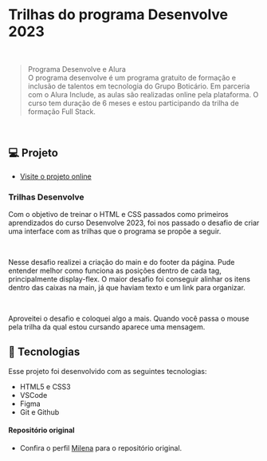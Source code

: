 # Trilhas do programa Desenvolve 2023

<br>

> Programa Desenvolve e Alura <br>
O programa desenvolve é um programa gratuito de formação e inclusão de talentos em tecnologia do Grupo Boticário. Em parceria com o Alura Include, as aulas são realizadas online pela plataforma. O curso tem duração de 6 meses e estou participando da trilha de formação Full Stack.

<br>

## 💻 Projeto
- [Visite o projeto online](https://santosfer.github.io/trilhas-desenvolve/)
<h3>Trilhas Desenvolve</h3>
<p>Com o objetivo de treinar o HTML e CSS passados como primeiros aprendizados do curso Desenvolve 2023, foi nos passado o desafio de criar uma interface com as trilhas que o programa se propõe a seguir.</p>
<br>
<p>Nesse desafio realizei a criação do main e do footer da página. Pude entender melhor como funciona as posições dentro de cada tag, principalmente display-flex. O maior desafio foi conseguir alinhar os itens dentro das caixas na main, já que haviam texto e um link para organizar.</p>
<br>
<p>Aproveitei o desafio e coloquei algo a mais. Quando você passa o mouse pela trilha da qual estou cursando aparece uma mensagem.</p>


## 🚀 Tecnologias

Esse projeto foi desenvolvido com as seguintes tecnologias:

- HTML5 e CSS3
- VSCode
- Figma
- Git e Github

#### Repositório original
- Confira o perfil [Milena](https://santosfer.github.io/trilhas-desenvolve/) para o repositório original.
